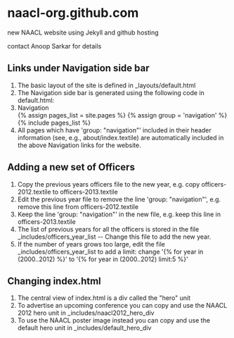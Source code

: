 naacl-org.github.com
================

new NAACL website using Jekyll and github hosting

contact Anoop Sarkar for details

Links under Navigation side bar
-------------------

1. The basic layout of the site is defined in _layouts/default.html
2. The Navigation side bar is generated using the following code in default.html:
              <li class="nav-header">Navigation</li>
              {% assign pages_list = site.pages %}
              {% assign group = 'navigation' %}
              {% include pages_list %}
3. All pages which have 'group: "navigation"' included in their header information (see, e.g., about/index.textile) are automatically included in the above Navigation links for the website.

Adding a new set of Officers
-----------------

1. Copy the previous years officers file to the new year, e.g. copy officers-2012.textile to officers-2013.textile
2. Edit the previous year file to remove the line 'group: "navigation"', e.g. remove this line from officers-2012.textile
3. Keep the line 'group: "navigation"' in the new file, e.g. keep this line in officers-2013.textile
4. The list of previous years for all the officers is stored in the file _includes/officers_year_list -- Change this file to add the new year.
5. If the number of years grows too large, edit the file _includes/officers_year_list to add a limit: change '{% for year in (2000..2012) %}' to '{% for year in (2000..2012) limit:5 %}'

Changing index.html
-------------------

1. The central view of index.html is a div called the "hero" unit
2. To advertise an upcoming conference you can copy and use the NAACL 2012 hero unit in _includes/naacl2012_hero_div
3. To use the NAACL poster image instead you can copy and use the default hero unit in _includes/default_hero_div

